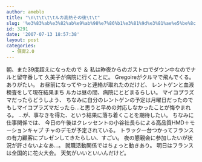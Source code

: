 ```yaml
---
author: ameblo
title: "\n\t\t\t\tルカ高熱その後\t\t"
slug: '%e3%83%ab%e3%82%ab%e9%ab%98%e7%86%b1%e3%81%9d%e3%81%ae%e5%be%8c'
id: 3291
date: '2007-07-13 18:57:38'
layout: post
categories:
  - 保育2.0
---
```


朝、また39度超えになったので ＆ 私は昨夜からのガストロでダウン中なのでナルと留守番して 久美子が病院に行くことに。 Gregoireがクルマで飛んでくる。ありがたい。 お昼前になってやっと連絡が取れたのだけど、 レントゲンと血液検査をして現在結果まち ルカは昼の間、病院にとどまるらしい。 マイコプラズマだったらどうしよう、 ちなみに自分のレントゲンの予定は月曜日だったので もしマイコプラズマだったら…と思うと早めの対応しなかったことが悔やまれる。 …が、事なきを得た、という結果に落ち着くことを期待したい。 ちなみに仕事関係では、 今日の午後はクレッセントの小谷社長らによる高品質HMD＋モーションキャプ チャのデモが予定されている。 トラック一台つかってフランスの有力顧客にプレゼンしてきたらしい、すごい。 夜の懇親会に参加したいが状況が許さないよなあ…。 就職活動関係ではちょっと動きあり。 明日はフランスは全国的に花火大会。 天気がいいといいんだけど。
